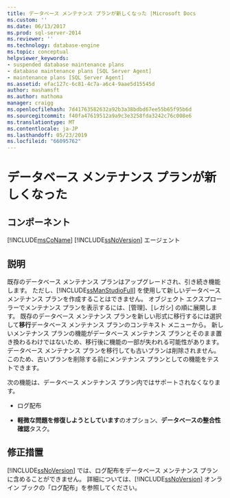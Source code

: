 ```yaml
---
title: データベース メンテナンス プランが新しくなった |Microsoft Docs
ms.custom: ''
ms.date: 06/13/2017
ms.prod: sql-server-2014
ms.reviewer: ''
ms.technology: database-engine
ms.topic: conceptual
helpviewer_keywords:
- suspended database maintenance plans
- database maintenance plans [SQL Server Agent]
- maintenance plans [SQL Server Agent]
ms.assetid: efac127c-6c81-4c7a-a6c4-9aae5d15545d
author: mashamsft
ms.author: mathoma
manager: craigg
ms.openlocfilehash: 7d41763582632a92b3a38bdbd67ee55b65f95b6d
ms.sourcegitcommit: f40fa47619512a9a9c3e3258fda3242c76c008e6
ms.translationtype: MT
ms.contentlocale: ja-JP
ms.lasthandoff: 05/23/2019
ms.locfileid: "66095762"
---
```

# <a name="database-maintenance-plans-superseded"></a>データベース メンテナンス プランが新しくなった
    
## <a name="component"></a>コンポーネント  
 [!INCLUDE[msCoName](../../includes/msconame-md.md)] [!INCLUDE[ssNoVersion](../../includes/ssnoversion-md.md)] エージェント  
  
## <a name="description"></a>説明  
 既存のデータベース メンテナンス プランはアップグレードされ、引き続き機能します。 ただし、[!INCLUDE[ssManStudioFull](../../includes/ssmanstudiofull-md.md)] を使用して新しいデータベース メンテナンス プランを作成することはできません。 オブジェクト エクスプローラーでメンテナンス プランを表示するには、[管理]、[レガシ] の順に展開します。 既存のデータベース メンテナンス プランを新しい形式に移行するには選択して**移行**データベース メンテナンス プランのコンテキスト メニューから。 新しいメンテナンス プランの機能がデータベース メンテナンス プランとそのまま置き換わるわけではないため、移行後に機能の一部が失われる可能性があります。 データベース メンテナンス プランを移行しても古いプランは削除されません。このため、古いプランを削除する前にメンテナンス プランとしての機能をテストできます。  
  
 次の機能は、データベース メンテナンス プラン内ではサポートされなくなります。  
  
-   ログ配布  
  
-   **軽微な問題を修復しようとしています**のオプション、**データベースの整合性確認**タスク。  
  
## <a name="corrective-action"></a>修正措置  
 [!INCLUDE[ssNoVersion](../../includes/ssnoversion-md.md)] では、ログ配布をデータベース メンテナンス プランに含めることができません。 詳細については、[!INCLUDE[ssNoVersion](../../includes/ssnoversion-md.md)] オンライン ブックの「ログ配布」を参照してください。  
  
  
